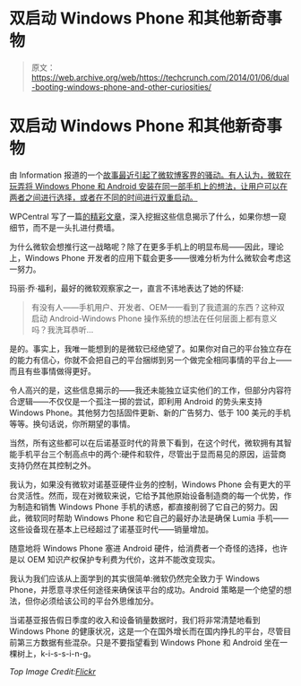 # 双启动 Windows Phone 和其他新奇事物

> 原文：<https://web.archive.org/web/https://techcrunch.com/2014/01/06/dual-booting-windows-phone-and-other-curiosities/>

# 双启动 Windows Phone 和其他新奇事物

由 Information 报道的一个[故事最近引起了微软博客界的骚动。有人认为，微软在玩弄将 Windows Phone 和 Android 安装在同一部手机上的想法，让用户可以在两者之间进行选择，或者在不同的时间进行双重启动。](https://web.archive.org/web/20230221040818/https://www.theinformation.com/inside-microsoft-s-android-battle-plan)

WPCentral 写了一篇[的精彩文章](https://web.archive.org/web/20230221040818/http://www.wpcentral.com/microsoft-planned-take-android-through-unconventional-means)，深入挖掘这些信息揭示了什么，如果你想一窥细节，而不是一头扎进付费墙。

为什么微软会想推行这一战略呢？除了在更多手机上的明显布局——因此，理论上，Windows Phone 开发者的应用下载会更多——很难分析为什么微软会考虑这一努力。

玛丽·乔·福利，最好的微软观察家之一，直言不讳地表达了她的怀疑:

> 有没有人——手机用户、开发者、OEM——看到了我遗漏的东西？这种双启动 Android-Windows Phone 操作系统的想法在任何层面上都有意义吗？我洗耳恭听…

是的。事实上，我唯一能想到的是微软已经绝望了。如果你对自己的平台独立存在的能力有信心，你就不会把自己的平台捆绑到另一个做完全相同事情的平台上——而且有些事情做得更好。

令人高兴的是，这些信息揭示的——我还未能独立证实他们的工作，但部分内容符合逻辑——不仅仅是一个孤注一掷的尝试，即利用 Android 的势头来支持 Windows Phone。其他努力包括固件更新、新的广告努力、低于 100 美元的手机等等。换句话说，你所期望的事情。

当然，所有这些都可以在后诺基亚时代的背景下看到，在这个时代，微软拥有其智能手机平台三个制高点中的两个:硬件和软件，尽管出于显而易见的原因，运营商支持仍然在其控制之外。

我认为，如果没有微软对诺基亚硬件业务的控制，Windows Phone 会有更大的平台灵活性。然而，现在对微软来说，它给予其他原始设备制造商的每一个优势，作为制造和销售 Windows Phone 手机的诱惑，都直接削弱了它自己的努力。因此，微软同时帮助 Windows Phone 和它自己的最好办法是确保 Lumia 手机——这些设备现在基本上已经超过了诺基亚时代——销量增加。

随意地将 Windows Phone 塞进 Android 硬件，给消费者一个奇怪的选择，也许是以 OEM 知识产权保护专利费为代价，这并不能改变现实。

我认为我们应该从上面学到的其实很简单:微软仍然完全致力于 Windows Phone，并愿意寻求任何途径来确保该平台的成功。Android 策略是一个绝望的想法，但你必须给该公司的平台外思维加分。

当诺基亚报告假日季度的收入和设备销量数据时，我们将非常清楚地看到 Windows Phone 的健康状况，这是一个在国外增长而在国内挣扎的平台，尽管目前第三方数据有些混杂。只是不要指望看到 Windows Phone 和 Android 坐在一棵树上，k-i-s-s-i-n-g。

*Top Image Credit:[Flickr](https://web.archive.org/web/20230221040818/http://www.flickr.com/photos/vernieman/)*